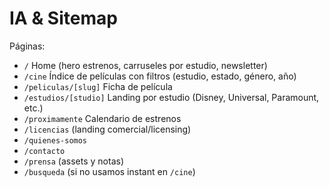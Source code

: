 # IA & Sitemap

Páginas:
- `/` Home (hero estrenos, carruseles por estudio, newsletter)
- `/cine` Índice de películas con filtros (estudio, estado, género, año)
- `/peliculas/[slug]` Ficha de película
- `/estudios/[studio]` Landing por estudio (Disney, Universal, Paramount, etc.)
- `/proximamente` Calendario de estrenos
- `/licencias` (landing comercial/licensing)
- `/quienes-somos`
- `/contacto`
- `/prensa` (assets y notas)
- `/busqueda` (si no usamos instant en `/cine`)
